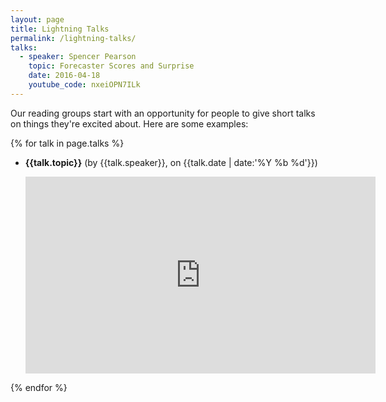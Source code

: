 ```yaml
---
layout: page
title: Lightning Talks
permalink: /lightning-talks/
talks:
  - speaker: Spencer Pearson
    topic: Forecaster Scores and Surprise
    date: 2016-04-18
    youtube_code: nxeiOPN7ILk
---
```


Our reading groups start with an opportunity for people to give short talks on things they're excited about. Here are some examples:

{% for talk in page.talks %}
* **{{talk.topic}}** (by {{talk.speaker}}, on {{talk.date | date:'%Y %b %d'}})

    <iframe width="560" height="315" src="https://www.youtube.com/embed/{{talk.youtube_code}}" frameborder="0" allowfullscreen></iframe>
{% endfor %}
